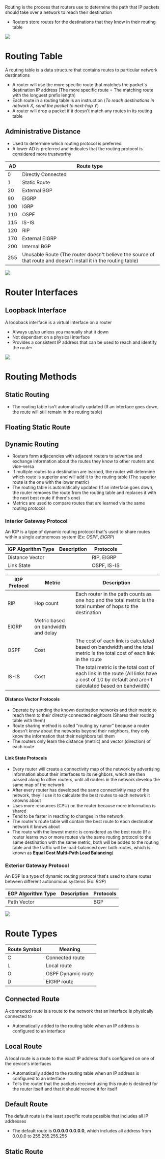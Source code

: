 Routing is the process that routers use to determine the path that IP packets should take over a network to reach their destination

* Routers store routes for the destinations that they know in their routing table

![](https://github.com/JonmarCorpuz/SecondBrain/blob/main/Assets/Whitespace.png)

# Routing Table

A routing table is a data structure that contains routes to particular network destinations

* A router will use the more specific route that matches the packet's destination IP address (The more specific route = The matching route with the longuest prefix length)
* Each route in a routing table is an instruction (*To reach destinations in network X, send the packet to next-hop Y*)
* A router will drop a packet if it doesn't match any routes in its routing table

## Administrative Distance

* Used to determine which routing protocol is preferred
* A lower AD is preferred and indicates that the routing protocol is considered more trustworthy

| AD | Route type |
| --- | --- |
| 0 | Directly Connected |
| 1 | Static Route |
| 20 | External BGP |
| 90 | EIGRP |
| 100 | IGRP |
| 110 | OSPF |
| 115 | IS-IS |
| 120 | RIP |
| 170 | External EIGRP | 
| 200 | Internal BGP |
| 255 | Unusable Route (The router doesn't believe the source of that route and doesn't install it in the routing table) |

![](https://github.com/JonmarCorpuz/SecondBrain/blob/main/Assets/Whitespace.png)

# Router Interfaces

## Loopback Interface

A loopback interface is a virtual interface on a router

* Always up/up unless you manually shut it down
* Not dependant on a physical interface
* Provides a consistent IP address that can be used to reach and identify the router

![](https://github.com/JonmarCorpuz/SecondBrain/blob/main/Assets/Whitespace.png)

# Routing Methods

## Static Routing

* The routing table isn't automatically updated (If an interface goes down, the route will still remain in the routing table)

## Floating Static Route


## Dynamic Routing

* Routers form adjacencies with adjacent routers to advertise and exchange information about the routes they know to other routers and vice-versa
* If multiple routes to a destination are learned, the router will determine which route is superior and will add it to the routing table (The superior route is the one with the lower metric)
* The routing table is automatically updated (If an interface goes down, the router removes the route from the routing table and replaces it with the next best route if there's one)
* Metrics are used to compare routes that are learned via the same routing protocol

### Interior Gateway Protocol

An IGP is a type of dynamic routing protocol that's used to share routes within a single autonomous system (Ex: *OSPF*, *EIGRP*)

| IGP Algorithm Type | Description | Protocols |
| --- | --- | --- |
| Distance Vector |   | RIP, EIGRP |
| Link State |   | OSPF, IS-IS |

| IGP Protocol | Metric | Description |
| --- | --- | --- |
| RIP | Hop count | Each router in the path counts as one hop and the total metric is the total number of hops to the destination |
| EIGRP | Metric based on bandwidth and delay |  |
| OSPF | Cost | The cost of each link is calculated based on bandwidth and the total metric is the total cost of each link in the route |
| IS-IS | Cost | The total metric is the total cost of each link in the route (All links have a cost of 10 by default and aren't calculated based on bandwidth) |

#### Distance Vector Protocols

* Operate by sending the known destination networks and their metric to reach them to their directly connected neighbors (Shares their routing table with them)
* Route sharing method is called "routing by rumor" because a router doesn't know about the networks beyond their neighbors, they only know the information that their neighbors tell them
* The routers only learn the distance (metric) and vector (direction) of each route

#### Link State Protocols

* Every router will create a connectivity map of the network by advertising information about their interfaces to its neighbors, which are then passed along to other routers, until all routers in the network develop the same map of the network
* After every router has developed the same connectivitiy map of the network, they'll use it to calculate the best routes to each network it knowns about
* Uses more resources (CPU) on the router because more information is shared
* Tend to be faster in reacting to changes in the network
* The router's route table will contain the best route to each destination network it knows about
* The route with the lowest metric is considered as the best route (If a router learns two or more routes via the same routing protocol to the same destination with the same metric, both will be added to the routing table and the traffic will be load-balanced over both routes, which is known as **Equal Cost Multi-Path Load Balancing**)

### Exterior Gateway Protocol

An EGP is a type of dynamic routing protocol that's used to share routes between different autonomous systems (Ex: *BGP*)

| EGP Algorithm Type | Description | Protocols |
| --- | --- | --- |
| Path Vector |   | BGP |

![](https://github.com/JonmarCorpuz/SecondBrain/blob/main/Assets/Whitespace.png)

# Route Types

| Route Symbol | Meaning |
| --- | --- |
| C | Connected route |
| L | Local route |
| O | OSPF Dynamic route |
| D | EIGRP route |

## Connected Route 

A connected route is a route to the network that an interface is physically connected to

* Automatically added to the routing table when an IP address is configured to an interface

## Local Route 

A local route is a route to the exact IP address that's configured on one of the device's interfaces

* Automatically added to the routing table when an IP address is configured to an interface
* Tells the router that the packets received using this route is destined for the router itself and that it should receive it for itself

## Default Route

The default route is the least specific route possible that includes all IP addresses 

* The default route is **0.0.0.0 0.0.0.0**, which includes all address from 0.0.0.0 to 255.255.255.255

## Static Route
